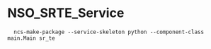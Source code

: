 # NSO_SRTE_Service
      ncs-make-package --service-skeleton python --component-class main.Main sr_te